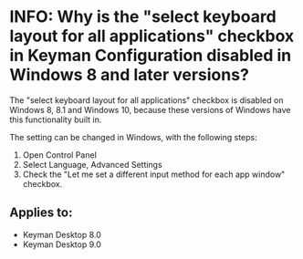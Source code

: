 # INFO: Why is the "select keyboard layout for all applications" checkbox in Keyman Configuration disabled in Windows 8 and later versions?

<p>The "select keyboard layout for all applications" checkbox is disabled on Windows 8, 8.1 and Windows 10, because these versions of Windows have this functionality built in.</p>

<p>The setting can be changed in Windows, with the following steps:</p>

<ol>
<li>Open Control Panel</li>
<li>Select Language, Advanced Settings</li>
<li>Check the "Let me set a different input method for each app window" checkbox.</li>
</ol>


## Applies to:
 * Keyman Desktop 8.0
 * Keyman Desktop 9.0
